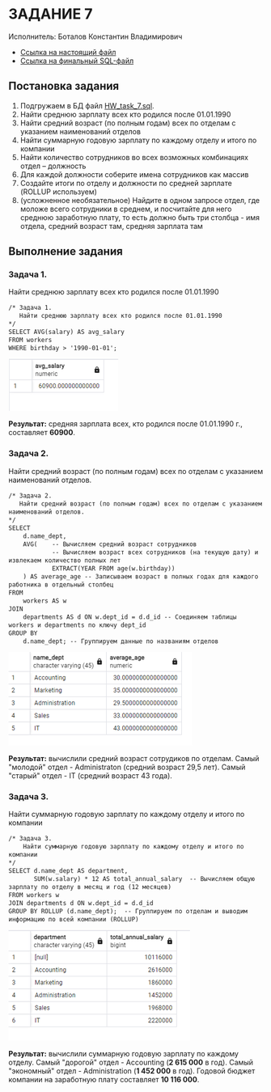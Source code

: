 # ЗАДАНИЕ 7

Исполнитель: Боталов Константин Владимирович

* [Ссылка на настоящий файл](https://github.com/botalov-pro/innopolis-practicum/blob/main/homework/HOMEWORK_07.MD)
* [Ссылка на финальный SQL-файл](https://github.com/botalov-pro/innopolis-practicum/blob/main/homework/sql/homework_07.sql)


## Постановка задания

1. Подгружаем в БД файл [HW_task_7.sql](https://github.com/botalov-pro/innopolis-practicum/blob/main/homework/src/HW_task_7.sql).
2. Найти среднюю зарплату всех кто родился после 01.01.1990
3. Найти средний возраст (по полным годам) всех по отделам с указанием наименований отделов
4. Найти суммарную годовую зарплату по каждому отделу и итого по компании
5. Найти количество сотрудников во всех возможных комбинациях отдел – должность
6. Для каждой должности соберите имена сотрудников как массив
7. Создайте итоги по отделу и должности по средней зарплате (ROLLUP используем)
8. (усложненное необязательное) Найдите в одном запросе отдел, где моложе всего сотрудники в среднем, и посчитайте для него среднюю заработную плату, то есть должно быть три столбца - имя отдела, средний возраст там, средняя зарплата там

## Выполнение задания

### Задача 1.

Найти среднюю зарплату всех кто родился после 01.01.1990

```postgresql
/* Задача 1.
   Найти среднюю зарплату всех кто родился после 01.01.1990
*/
SELECT AVG(salary) AS avg_salary
FROM workers
WHERE birthday > '1990-01-01';
```

![](img/img_32.png)

**Результат:** средняя зарплата всех, кто родился после 01.01.1990 г., составляет **60900**.

### Задача 2.

Найти средний возраст (по полным годам) всех по отделам с указанием наименований отделов.

```postgresql
/* Задача 2.
   Найти средний возраст (по полным годам) всех по отделам с указанием наименований отделов.
*/
SELECT
    d.name_dept,
    AVG(    -- Вычисляем средний возраст сотрудников
            -- Вычисляем возраст всех сотрудников (на текущую дату) и извлекаем количество полных лет
            EXTRACT(YEAR FROM age(w.birthday))
    ) AS average_age -- Записываем возраст в полных годах для каждого работника в отдельный столбец
FROM
    workers AS w
JOIN
    departments AS d ON w.dept_id = d.d_id -- Соединяем таблицы workers и departments по ключу dept_id
GROUP BY
    d.name_dept; -- Группируем данные по названиям отделов
```

![](img/img_33.png)

**Результат:** вычислили средний возраст сотрудиков по отделам. Самый "молодой" отдел - Administraton (средний возраст 29,5 лет). Самый "старый" отдел - IT (средний возраст 43 года).

### Задача 3.

Найти суммарную годовую зарплату по каждому отделу и итого по компании

```postgresql
/* Задача 3.
    Найти суммарную годовую зарплату по каждому отделу и итого по компании
*/
SELECT d.name_dept AS department,
       SUM(w.salary) * 12 AS total_annual_salary  -- Вычисляем общую зарплату по отделу в месяц и год (12 месяцев)
FROM workers w
JOIN departments d ON w.dept_id = d.d_id
GROUP BY ROLLUP (d.name_dept);  -- Группируем по отделам и выводим информацию по всей компании (ROLLUP)
```

![](img/img_34.png)

**Результат:** вычислили суммарную годовую зарплату по каждому отделу. Самый "дорогой" отдел - Accounting (**2 615 000** в год). Самый "экономный" отдел - Administration (**1 452 000** в год). Годовой бюджет компании на заработную плату составляет **10 116 000**. 